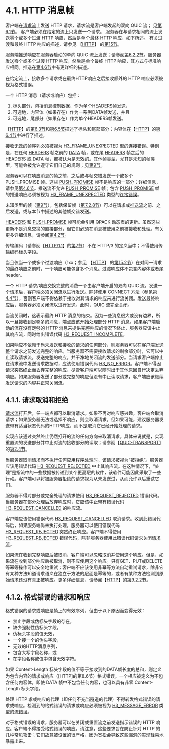 4.1. HTTP 消息帧
============================
客户端在[请求流](https://www.rfc-editor.org/rfc/rfc9114.html#request-streams)上发送 HTTP 请求，请求流是客户端发起的双向 QUIC 流； 见[第6.1节](https://www.rfc-editor.org/rfc/rfc9114.html#request-streams)。 客户端必须在给定的流上只发送一个请求。 服务器在与请求相同的流上发送零个或多个过渡 HTTP 响应，然后是单个最终 HTTP 响应，如下所述。 有关过渡和最终 HTTP 响应的描述，请参见 【[HTTP](https://www.rfc-editor.org/rfc/rfc9114.html#RFC9110)】 的[第15节](https://www.rfc-editor.org/rfc/rfc9110#section-15)。

服务端推送响应在服务器启动的单向 QUIC 流上发送；请参阅[第6.2.2节](https://www.rfc-editor.org/rfc/rfc9114.html#push-streams)。服务器发送零个或多个过渡 HTTP 响应，然后是单个最终 HTTP 响应，其方式与标准响应相同。推送在[第4.6节](https://www.rfc-editor.org/rfc/rfc9114.html#server-push)中有更详细的描述。

在给定流上，接收多个请求或在最终HTTP响应之后接收额外的 HTTP 响应必须被视为格式错误。

一个 HTTP 消息（请求或响应）包括：
1. 标头部分，包括消息控制数据，作为单个HEADERS帧发送，
2. 可选地，内容体（如果存在）作为一系列DATA帧发送，并且
3. 可选地，尾部分（如果存在）作为单个HEADERS帧发送。

【[HTTP](https://www.rfc-editor.org/rfc/rfc9114.html#RFC9110)】的[第6.3节](https://www.rfc-editor.org/rfc/rfc9110#section-6.3)和[第6.5节](https://www.rfc-editor.org/rfc/rfc9110#section-6.5)描述了标头和尾部部分；内容体在【[HTTP](https://www.rfc-editor.org/rfc/rfc9114.html#RFC9110)】的[第6.4节](https://www.rfc-editor.org/rfc/rfc9110#section-6.4)中进行了描述。

接收无效的帧序列必须被视为 [H3_FRAME_UNEXPECTED](https://www.rfc-editor.org/rfc/rfc9114.html#H3_FRAME_UNEXPECTED) 型的连接错误。特别是，在任何 [HEADERS](https://www.rfc-editor.org/rfc/rfc9114.html#frame-headers) 帧之前的 [DATA](https://www.rfc-editor.org/rfc/rfc9114.html#frame-data) 帧，或在尾 [HEADERS](https://www.rfc-editor.org/rfc/rfc9114.html#frame-headers) 帧之后的 [HEADERS](https://www.rfc-editor.org/rfc/rfc9114.html#frame-headers) 或 [DATA](https://www.rfc-editor.org/rfc/rfc9114.html#frame-data) 帧，都被认为是无效的。其他帧类型，尤其是未知的帧类型，可能会被允许遵守它们自己的规则；见[第9节](https://www.rfc-editor.org/rfc/rfc9114.html#extensions)。

服务器可以在响应消息的帧之前、之后或与帧交错发送一个或多个 PUSH_PROMISE 帧。这些 [PUSH_PROMISE](https://www.rfc-editor.org/rfc/rfc9114.html#frame-push-promise) 帧不是响应的一部分；详细信息，请参见[第4.6节](https://www.rfc-editor.org/rfc/rfc9114.html#server-push)。推送流不允许 [PUSH_PROMISE](https://www.rfc-editor.org/rfc/rfc9114.html#frame-push-promise) 帧；包含 [PUSH_PROMISE](https://www.rfc-editor.org/rfc/rfc9114.html#frame-push-promise) 帧的推送响应必须被视为 [H3_FRAME_UNEXPECTED](https://www.rfc-editor.org/rfc/rfc9114.html#H3_FRAME_UNEXPECTED) 类型的[连接错误](https://www.rfc-editor.org/rfc/rfc9114.html#errors)。

未知类型的帧（[第9节](https://www.rfc-editor.org/rfc/rfc9114.html#extensions)），包括保留帧（[第7.2.8节](https://www.rfc-editor.org/rfc/rfc9114.html#frame-reserved)）可以在请求或[推送流](https://www.rfc-editor.org/rfc/rfc9114.html#push-streams)之前、之后发送，或与本节中描述的其他帧交错发送。

[HEADERS](https://www.rfc-editor.org/rfc/rfc9114.html#frame-headers) 和 [PUSH_PROMISE](https://www.rfc-editor.org/rfc/rfc9114.html#frame-push-promise) 帧可能会引用 QPACK 动态表的更新。虽然这些更新不是消息交换的直接部分，但它们必须在消息被使用之前被接收和处理。有关更多详细信息，请参阅[第4.2节](https://www.rfc-editor.org/rfc/rfc9114.html#header-formatting)。

传输编码（请参阅【[HTTP/1.1](https://www.rfc-editor.org/rfc/rfc9114.html#RFC9112)】的[第7节](https://www.rfc-editor.org/rfc/rfc9112#section-7)）不在 HTTP/3 的定义当中；不得使用传输编码标头字段。

当且仅当一个或多个过渡响应（1xx；参见 【[HTTP](https://www.rfc-editor.org/rfc/rfc9114.html#RFC9110)】 的[第15.2节](https://www.rfc-editor.org/rfc/rfc9110#section-15.2)）在对同一请求的最终响应之前时，一个响应可能包含多个消息。过渡响应体不包含内容体或者尾 header。

一个 HTTP 请求/响应交换完整的消费一个由客户端开启的双向 QUIC 流。发送一个请求后，客户端必须关闭流以进行发送。除非使用 CONNECT 方法（参见[第4.4节](https://www.rfc-editor.org/rfc/rfc9114.html#connect)），否则客户端不得依赖于接收对其请求的响应来进行流关闭。发送最终响应后，服务器必须关闭流以进行发送。此时，QUIC 流完全关闭。

当流关闭时，这表示最终 HTTP 消息的结束。因为一些消息很大或没有边界，所以一旦接收到足够多的消息，端点应该开始处理部分 HTTP 消息。如果客户端启动的流在没有足够的 HTTP 消息来提供完整响应的情况下终止，服务器应该中止其响应流，同时给出错误代码 [H3_REQUEST_INCOMPLETE](https://www.rfc-editor.org/rfc/rfc9114.html#H3_REQUEST_INCOMPLETE)。

如果响应不依赖于尚未发送和接收的请求的任何部分，则服务器可以在客户端发送整个请求之前发送完整的响应。当服务器不需要接收请求的剩余部分时，它可以中止读取请求流，发送完整的响应，并干净地关闭流的发送部分。当请求客户端停止在请求流中发送请求数据时，应该使用错误代码 [H3_NO_ERROR](https://www.rfc-editor.org/rfc/rfc9114.html#H3_NO_ERROR)。客户端不得因请求突然终止而丢弃完整的响应，尽管客户端可以随时出于其他原因自行决定丢弃响应。如果服务器发送了部分或完整的响应但没有中止读取请求，客户端应该继续发送请求的内容并正常关闭流。

## 4.1.1. 请求取消和拒绝

[请求流](https://www.rfc-editor.org/rfc/rfc9114.html#request-streams)打开后，任一端点都可以取消请求。如果不再对响应感兴趣，客户端会取消请求；如果服务器无法或选择不响应，则会取消请求。但如果可能，建议服务器发送带有适当状态代码的HTTP响应，而不是取消它已经开始处理的请求。

实现应该通过突然终止仍然打开的流的任何方向来取消请求。具体来说就是，实现重置流的发送部分并中止对流的接收部分的读取；请参阅【[QUIC-TRANSPORT](https://www.rfc-editor.org/rfc/rfc9114.html#QUIC-TRANSPORT)】的[第2.4节](https://www.rfc-editor.org/rfc/rfc9000#section-2.4)。

当服务器取消请求而不执行任何应用程序处理时，该请求被视为“被拒绝”。服务器应该用错误代码 [H3_REQUEST_REJECTED](https://www.rfc-editor.org/rfc/rfc9114.html#H3_REQUEST_REJECTED) 中止其响应流。在这种情况下，“处理”是指流中的一些数据被传递到某个更高层的软件，该软件可能因此采取了一些行动。客户端可以将被服务器拒绝的请求视为从未发送过，从而允许以后重试它们。

服务器不得对部分或完全处理的请求使用 [H3_REQUEST_REJECTED](https://www.rfc-editor.org/rfc/rfc9114.html#H3_REQUEST_REJECTED) 错误代码。当服务器在部分处理后放弃响应时，它应该中止带有错误代码 [H3_REQUEST_CANCELLED](https://www.rfc-editor.org/rfc/rfc9114.html#H3_REQUEST_CANCELLED) 的响应流。

客户端应该使用错误代码 [H3_REQUEST_CANCELLED](https://www.rfc-editor.org/rfc/rfc9114.html#H3_REQUEST_CANCELLED) 取消请求。收到此错误代码后，如果服务端尚未执行处理，服务器可以使用错误代码 [H3_REQUEST_REJECTED](https://www.rfc-editor.org/rfc/rfc9114.html#H3_REQUEST_REJECTED) 突然终止响应。客户端不得使用 [H3_REQUEST_REJECTED](https://www.rfc-editor.org/rfc/rfc9114.html#H3_REQUEST_REJECTED) 错误代码，除非服务器使用此错误代码请求关闭[请求流](https://www.rfc-editor.org/rfc/rfc9114.html#request-streams)。

如果流在收到完整响应后被取消，客户端可以忽略取消并使用这个响应。但是，如果流在收到部分响应后被取消，则不应使用这个响应。只有GET、PUT或DELETE等幂等操作可以安全地重试；客户端不应该使用非幂等方法自动重试请求，除非它有某种方法知道请求语义在独立于方法的层面是幂等的，或者有某种方法检测到原始请求还没有真正被响应。更多详细信息，请参阅【[HTTP](https://www.rfc-editor.org/rfc/rfc9114.html#RFC9110)】的[第9.2.2节](https://www.rfc-editor.org/rfc/rfc9110#section-9.2.2)。

## 4.1.2. 格式错误的请求和响应

格式错误的请求或响应是帧上的有效序列，但由于以下原因而变得无效：

* 禁止字段或伪标头字段的存在，
* 缺少强制性伪标头字段，
* 伪标头字段的值无效，
* 一个接一个的伪头字段，
* 无效的HTTP消息序列，
* 包含大写字段名称，或
* 在字段名称或值中包含无效字符。

如果 Content-Length 标头字段的值不等于接收到的DATA帧长度的总和，则定义为包含内容的请求或响应（[HTTP]的第8.6节）格式错误。一个相应被定义为不包含任何内容体，即使 DATA 帧中不包含任何内容，也可以具有非零 Content-Length 标头字段。

处理 HTTP 求或响应的代理（即任何不充当隧道的代理）不得转发格式错误的请求或响应。检测到的格式错误的请求或响应必须被视为 [H3_MESSAGE_ERROR](https://www.rfc-editor.org/rfc/rfc9114.html#H3_MESSAGE_ERROR) 类型的[流错误](https://www.rfc-editor.org/rfc/rfc9114.html#errors)。

对于格式错误的请求，服务器可以在关闭或重置流之前发送指示错误的 HTTP 响应。客户端不得接受格式错误的响应。请注意，这些要求旨在防止针对 HTTP 的几种常见攻击；它们故意被设置的很严格，因为宽松会导致这些漏洞的实现轻易地暴露出来。